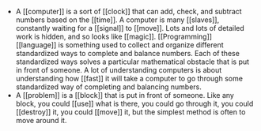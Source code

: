 - A [[computer]] is a sort of [[clock]] that can add, check, and subtract numbers based on the [[time]]. A computer is many [[slaves]], constantly waiting for a [[signal]] to [[move]]. Lots and lots of detailed work is hidden, and so looks like [[magic]]. [[Programming]] [[language]] is something used to collect and organize different standardized ways to complete and balance numbers. Each of these standardized ways solves a particular mathematical obstacle that is put in front of someone. A lot of understanding computers is about understanding how [[fast]] it will take a computer to go through some standardized way of completing and balancing numbers.
- A [[problem]] is a [[block]] that is put in front of someone. Like any block, you could [[use]] what is there, you could go through it, you could [[destroy]] it, you could [[move]] it, but the simplest method is often to move around it.